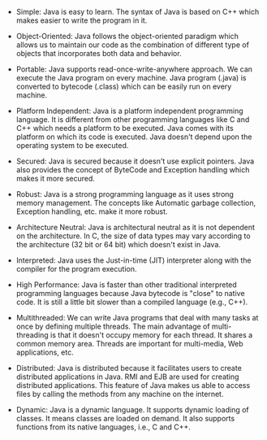 -   Simple: Java is easy to learn. The syntax of Java is based on C++
which makes easier to write the program in it.

-   Object-Oriented: Java follows the object-oriented paradigm which
allows us to maintain our code as the combination of different type
of objects that incorporates both data and behavior.

-   Portable: Java supports read-once-write-anywhere approach. We can
execute the Java program on every machine. Java program (.java) is
converted to bytecode (.class) which can be easily run on every
machine.

-   Platform Independent: Java is a platform independent programming
language. It is different from other programming languages like C
and C++ which needs a platform to be executed. Java comes with its
platform on which its code is executed. Java doesn't depend upon
the operating system to be executed.

-   Secured: Java is secured because it doesn't use explicit pointers.
Java also provides the concept of ByteCode and Exception handling
which makes it more secured.

-   Robust: Java is a strong programming language as it uses strong
memory management. The concepts like Automatic garbage collection,
Exception handling, etc. make it more robust.

-   Architecture Neutral: Java is architectural neutral as it is not
dependent on the architecture. In C, the size of data types may vary
according to the architecture (32 bit or 64 bit) which doesn't
exist in Java.

-   Interpreted: Java uses the Just-in-time (JIT) interpreter along with
the compiler for the program execution.

-   High Performance: Java is faster than other traditional interpreted
programming languages because Java bytecode is \"close\" to native
code. It is still a little bit slower than a compiled language
(e.g., C++).

-   Multithreaded: We can write Java programs that deal with many tasks
at once by defining multiple threads. The main advantage of
multi-threading is that it doesn't occupy memory for each thread.
It shares a common memory area. Threads are important for
multi-media, Web applications, etc.

-   Distributed: Java is distributed because it facilitates users to
create distributed applications in Java. RMI and EJB are used for
creating distributed applications. This feature of Java makes us
able to access files by calling the methods from any machine on the
internet.

-   Dynamic: Java is a dynamic language. It supports dynamic loading of
classes. It means classes are loaded on demand. It also supports
functions from its native languages, i.e., C and C++.